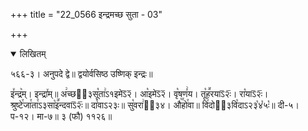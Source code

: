 +++
title = "22_0566 इन्द्रमच्छ सुता - 03"

+++
<details open><summary>लिखितम्</summary>

५६६-३। अनुपदे द्वे॥ द्वयोर्वसिष्ठ उष्णिक् इन्द्रः॥

इ꣤न्द्र꣥म्। इन्द्रा꣤म्॥ अ꣢च्छऽ᳐३सू꣡ता꣢ऽ१इमेऽ᳒२᳒। आ꣡इमेऽ᳒२᳒। वृ꣡षणं꣢य। तू꣡ह꣪रयाऽ᳒२ः᳒। रा꣡याऽ᳒२ः᳒। श्रुष्टे꣯जा꣯ता꣯ऽ३सा꣡इ꣪न्दवाऽ᳒२ः᳒॥ दा꣡वाऽ२३ः॥ सु꣡वरा꣢ऽ᳐३४। औ꣥꣯हो꣯वा॥ वि꣢दोऽ᳐३वि꣡दाऽ२३꣡४꣡५ः꣡॥ दी-५। प-१२। मा-७॥ ३ (फौ) ११२६॥
</details>